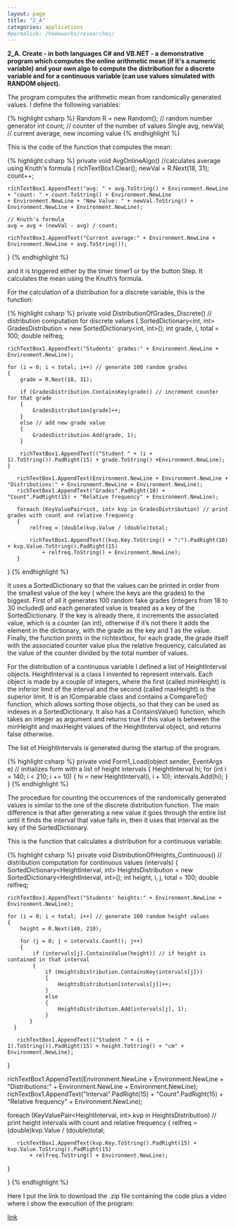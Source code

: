 ```yaml
---
layout: page
title: "2_A"
categories: applications
#permalink: /homeworks/researches/
---
```

<b>2_A. Create - in both languages C# and VB.NET - a demonstrative program which computes the online arithmetic mean (if it's a numeric variable) and your own algo to compute the distribution for a discrete variable and for a continuous variable (can use values simulated with RANDOM object).</b>

The program computes the arithmetic mean from randomically generated values. I define the following variables:

{% highlight csharp %}
Random R = new Random(); // random number generator
int count; // counter of the number of values
Single avg, newVal; // current average, new incoming value
{% endhighlight %}

This is the code of the function that computes the mean:

{% highlight csharp %}
private void AvgOnlineAlgo() //calculates average using Knuth's formula
{
    richTextBox1.Clear();
    newVal = R.Next(18, 31);
    count++;

    richTextBox1.AppendText("avg: " + avg.ToString() + Environment.NewLine + "count: " + count.ToString() + Environment.NewLine
    + Environment.NewLine + "New Value: " + newVal.ToString() + Environment.NewLine + Environment.NewLine);

    // Knuth's formula
    avg = avg + (newVal - avg) / count;

    richTextBox1.AppendText("Current average:" + Environment.NewLine + Environment.NewLine + avg.ToString());
}
{% endhighlight %}

and it is triggered either by the timer timer1 or by the button Step. It calculates the mean using the Knuth’s formula.

For the calculation of a distribution for a discrete variable, this is the function:

{% highlight csharp %}
private void DistributionOfGrades_Discrete() // distribution computation for discrete values
{
    SortedDictionary<int, int> GradesDistribution = new SortedDictionary<int, int>();
    int grade, i, total = 100;
    double relfreq;

    richTextBox1.AppendText("Students' grades:" + Environment.NewLine + Environment.NewLine);

    for (i = 0; i < total; i++) // generate 100 random grades
    {
        grade = R.Next(18, 31);

        if (GradesDistribution.ContainsKey(grade)) // increment counter for that grade
        {
            GradesDistribution[grade]++;
        }
        else // add new grade value
        {
            GradesDistribution.Add(grade, 1);
        }

        richTextBox1.AppendText(("Student " + (i + 1).ToString()).PadRight(15) + grade.ToString() +Environment.NewLine);
    }

       richTextBox1.AppendText(Environment.NewLine + Environment.NewLine + "Distributions:" + Environment.NewLine + Environment.NewLine);
       richTextBox1.AppendText("Grades".PadRight(10) + "Count".PadRight(15) + "Relative frequency" + Environment.NewLine);

       foreach (KeyValuePair<int, int> kvp in GradesDistribution) // print grades with count and relative frequency
       {
           relfreq = (double)kvp.Value / (double)total;

           richTextBox1.AppendText((kvp.Key.ToString() + ":").PadRight(10) + kvp.Value.ToString().PadRight(15)
               + relfreq.ToString() + Environment.NewLine);
       }

}
{% endhighlight %}

It uses a SortedDictionary so that the values can be printed in order from the smallest value of the key ( where the keys are the grades) to the biggest. First of all it generates 100 random fake grades (integers from 18 to 30 included) and each generated value is treated as a key of the SortedDictionary. If the key is already there, it increments the associated value, which is a counter (an int), otherwise if it’s not there it adds the element in the dictionary, with the grade as the key and 1 as the value. Finally, the function prints in the richtextbox, for each grade, the grade itself with the associated counter value plus the relative frequency, calculated as the value of the counter divided by the total number of values.

For the distribution of a continuous variable I defined a list of HeightInterval objects. HeightInterval is a class I invented to represent intervals. Each object is made by a couple of integers, where the first (called minHeight) is the inferior limit of the interval and the second (called maxHeight) is the superior limit. It is an IComparable class and contains a CompareTo() function, which allows sorting those objects, so that they can be used as indexes in a SortedDictionary. It also has a ContainsValue() function, which takes an integer as argument and returns true if this value is between the minHeight and maxHeight values of the HeightInterval object, and returns false otherwise.

The list of HeightIntervals is generated during the startup of the program.

{% highlight csharp %}
private void Form1_Load(object sender, EventArgs e) // initializes form with a list of height intervals
{
    HeightInterval hi;
    for (int i = 140; i < 210; i += 10)
    {
        hi = new HeightInterval(i, i + 10);
        intervals.Add(hi);
    }
}
{% endhighlight %}

The procedure for counting the occurrences of the randomically generated values is similar to the one of the discrete distribution function. The main difference is that after generating a new value it goes through the entire list until it finds the interval that value falls in, then it uses that interval as the key of the SortedDictionary.

This is the function that calculates a distribution for a continuous variable:

{% highlight csharp %}
private void DistributionOfHeights_Continuous() // distribution computation for continuous values (intervals)
{
    SortedDictionary<HeightInterval, int> HeightsDistribution = new SortedDictionary<HeightInterval, int>();
    int height, i, j, total = 100;
    double relfreq;

    richTextBox1.AppendText("Students' heights:" + Environment.NewLine + Environment.NewLine);

    for (i = 0; i < total; i++) // generate 100 random height values
    {
        height = R.Next(140, 210);

        for (j = 0; j < intervals.Count(); j++)
        {
            if (intervals[j].ContainsValue(height)) // if height is contained in that interval
            {
                if (HeightsDistribution.ContainsKey(intervals[j]))
                {
                    HeightsDistribution[intervals[j]]++;
                }
                else
                {
                    HeightsDistribution.Add(intervals[j], 1);
                }
           }
      }

       richTextBox1.AppendText(("Student " + (i + 1).ToString()).PadRight(15) + height.ToString() + "cm" + Environment.NewLine);
   }
            
   richTextBox1.AppendText(Environment.NewLine + Environment.NewLine + "Distributions:" + Environment.NewLine + Environment.NewLine);
   richTextBox1.AppendText("Interval".PadRight(15) + "Count".PadRight(15) + "Relative frequency" + Environment.NewLine);

   foreach (KeyValuePair<HeightInterval, int> kvp in HeightsDistribution) // print height intervals with count and relative frequency
   {
       relfreq = (double)kvp.Value / (double)total;

       richTextBox1.AppendText(kvp.Key.ToString().PadRight(15) + kvp.Value.ToString().PadRight(15)
           + relfreq.ToString() + Environment.NewLine);
   }
            
}
{% endhighlight %}


Here I put the link to download the .zip file containing the code plus a video where I show the execution of the program:

[link](https://drive.google.com/file/d/1N-EmAsdp4ORzKGICl2rnNbjDPTr7adP4/view?usp=sharing)



